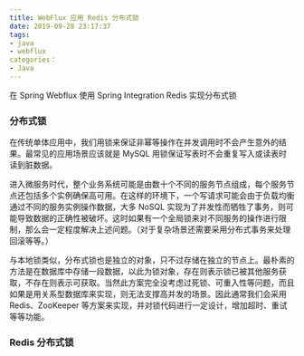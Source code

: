 ```yaml
---
title: WebFlux 应用 Redis 分布式锁
date: 2019-09-28 23:17:37
tags:
- java
- webflux
categories：
- Java
---
```


在 Spring Webflux 使用 Spring Integration Redis 实现分布式锁

### 分布式锁
在传统单体应用中，我们用锁来保证非幂等操作在并发调用时不会产生意外的结果。最常见的应用场景应该就是 MySQL 用锁保证写表时不会重复写入或读表时读到脏数据。

进入微服务时代，整个业务系统可能是由数十个不同的服务节点组成，每个服务节点还包括多个实例确保高可用。在这样的环境下，一个写请求可能会由于负载均衡通过不同的服务实例操作数据，大多 NoSQL 实现为了并发性而牺牲了事务，则可能导致数据的正确性被破坏。这时如果有一个全局锁来对不同服务的操作进行限制，那么会一定程度解决上述问题。（对于复杂场景还需要采用分布式事务来处理回滚等等。）

与本地锁类似，分布式锁也是独立的对象，只不过存储在独立的节点上。最朴素的方法是在数据库中存储一段数据，以此为锁对象，存在则表示锁已被其他服务获取，不存在则表示可获取。当然此方案完全没考虑过死锁、可重入性等问题，而且如果是用关系型数据库来实现，则无法支撑高并发的场景。因此通常我们会采用 Redis、ZooKeeper 等方案来实现，并对锁代码进行一定设计，增加超时、重试等等功能。

### Redis 分布式锁
